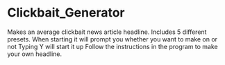 # Clickbait_Generator
Makes an average clickbait news article headline. Includes 5 different presets.
When starting it will prompt you whether you want to make on or not
Typing Y will start it up
Follow the instructions in the program to make your own headline.
